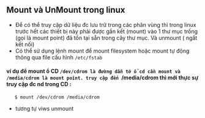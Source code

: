 ## Mount và UnMount trong linux
+ Để có thể truy cập dữ liệu đc lưu trữ trong các phân vùng thì trong linux trước hết các thiết bị này phải được gắn kết (mount) vào 1 thư mục trống (gọi là mount point) đã tồn tại sẵn trong cây thư mục. Và unmount ( ngắt kết nối)
+ Có thể sử dụng lệnh mount để mount filesystem hoặc mount tự động thông qua file cấu hình `/etc/fstab`
#### ví dụ để mount ổ CD `/dev/cdrom là đường dẫn tớ ổ cd cần mount và /media/cdrom là mount point. truy cập đến `/media/cdrom thì mới thực sự truy cập đc nd trong CD :
```
   $ mount /dev/cdrom /media/cdrom
```
+ tương tự viws unmount 
